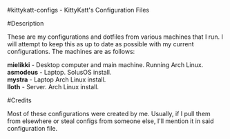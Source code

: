 #kittykatt-configs - KittyKatt's Configuration Files

#Description

These are my configurations and dotfiles from various machines that I run. I will attempt to keep
this as up to date as possible with my current configurations. The machines are as follows:<br>

<b>mielikki</b>	- Desktop computer and main machine. Running Arch Linux.<br>
<b>asmodeus</b>	- Laptop. SolusOS install.<br>
<b>mystra</b>	- Laptop Arch Linux install.<br>
<b>lloth</b>	- Server. Arch Linux install.<br>


#Credits

Most of these configurations were created by me. Usually, if I pull them from elsewhere or steal
configs from someone else, I'll mention it in said configuration file.
